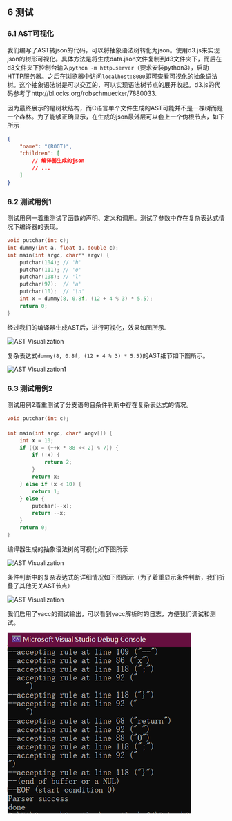 ## 6 测试

### 6.1 AST可视化

我们编写了AST转json的代码，可以将抽象语法树转化为json。使用d3.js来实现json的树形可视化。具体方法是将生成data.json文件复制到d3文件夹下，而后在d3文件夹下控制台输入```python -m http.server```（要求安装python3），启动HTTP服务器。之后在浏览器中访问```localhost:8000```即可查看可视化的抽象语法树。这个抽象语法树是可以交互的，可以实现语法树节点的展开收起。d3.js的代码参考了http://bl.ocks.org/robschmuecker/7880033.

因为最终展示的是树状结构，而C语言单个文件生成的AST可能并不是一棵树而是一个森林。为了能够正确显示，在生成的json最外层可以套上一个伪根节点，如下所示

```JSON
{
    "name": "(ROOT)",
    "children": [
        // 编译器生成的json
        // ...
    ]
}
```

### 6.2 测试用例1

测试用例一着重测试了函数的声明、定义和调用。测试了参数中存在复杂表达式情况下编译器的表现。

```C
void putchar(int c);
int dummy(int a, float b, double c);
int main(int argc, char** argv) {
    putchar(104); // 'h'
    putchar(111); // 'o'
    putchar(108); // 'l'
    putchar(97);  // 'a'
    putchar(10);  // '\n'
    int x = dummy(8, 0.8f, (12 + 4 % 3) * 5.5);
    return 0;
}
```

经过我们的编译器生成AST后，进行可视化，效果如图所示.

![AST Visualization](D:/Xi/Course/Compiler/compiler/doc/ast2json.png)

复杂表达式```dummy(8, 0.8f, (12 + 4 % 3) * 5.5)```的AST细节如下图所示。

![AST Visualization1](D:/Xi/Course/Compiler/compiler/doc/ast2json1.png)

### 6.3 测试用例2

测试用例2着重测试了分支语句且条件判断中存在复杂表达式的情况。

```C
void putchar(int c);

int main(int argc, char* argv[]) {
    int x = 10;
    if ((x = (++x * 88 << 2) % 7)) {
        if (!x) {
            return 2;
        }
        return x;
    } else if (x < 10) {
        return 1;
    } else {
        putchar(--x);
        return --x;
    }
    return 0;
}
```

编译器生成的抽象语法树的可视化如下图所示

![AST Visualization](D:/Xi/Course/Compiler/compiler/doc/ast2json2.png)

条件判断中的复杂表达式的详细情况如下图所示（为了着重显示条件判断，我们折叠了其他无关AST节点）

![AST Visualization](D:/Xi/Course/Compiler/compiler/doc/ast2json3.png)

我们启用了yacc的调试输出，可以看到yacc解析时的日志，方便我们调试和测试。

![Parser Log](parser.png)
